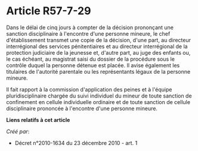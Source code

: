# Article R57-7-29

Dans le délai de cinq jours à compter de la décision prononçant une sanction disciplinaire à l'encontre d'une personne
mineure, le chef d'établissement transmet une copie de la décision, d'une part, au directeur interrégional des services
pénitentiaires et au directeur interrégional de la protection judiciaire de la jeunesse et, d'autre part, au juge des enfants
ou, le cas échéant, au magistrat saisi du dossier de la procédure sous le contrôle duquel la personne détenue est placée. Il
avise également les titulaires de l'autorité parentale ou les représentants légaux de la personne mineure. 

Il fait rapport à la commission d'application des peines et à l'équipe pluridisciplinaire chargée du suivi individuel du
mineur de toute sanction de confinement en cellule individuelle ordinaire et de toute sanction de cellule disciplinaire
prononcée à l'encontre d'une personne mineure.

**Liens relatifs à cet article**

_Créé par_:

  - Décret n°2010-1634 du 23 décembre 2010 - art. 1

